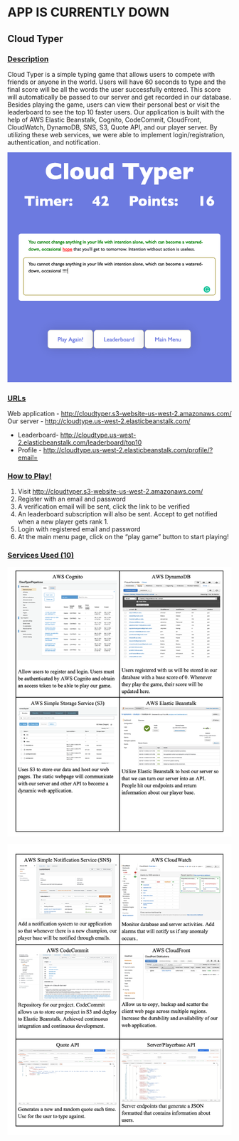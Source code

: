 # APP IS CURRENTLY DOWN
## 							Cloud Typer



### <u>Description</u>

Cloud Typer is a simple typing game that allows users to compete with friends or anyone in the world. Users will have 60 seconds to type and the final score will be all the words the user successfully entered. This score will automatically be passed to our server and get recorded in our database. Besides playing the game, users can view their personal best or visit the leaderboard to see the top 10 faster users. Our application is built with the help of AWS Elastic Beanstalk, Cognito, CodeCommit, CloudFront, CloudWatch, DynamoDB, SNS, S3, Quote API, and our player server. By utilizing these web services, we were able to implement login/registration, authentication, and notification.

![](images/Picture1.png)

### <u>URLs</u>

Web application - http://cloudtyper.s3-website-us-west-2.amazonaws.com/ 
Our server - http://cloudtype.us-west-2.elasticbeanstalk.com/

- Leaderboard- http://cloudtype.us-west-2.elasticbeanstalk.com/leaderboard/top10
- Profile - http://cloudtype.us-west-2.elasticbeanstalk.com/profile/?email=

### <u>How to Play!</u>

1. Visit http://cloudtyper.s3-website-us-west-2.amazonaws.com/
2. Register with an email and password
3. A verification email will be sent, click the link to be verified
4. An leaderboard subscription will also be sent. Accept to get notified when a new player gets rank 1.
5. Login with registered email and password
6. At the main menu page, click on the “play game” button to start playing!

### <u>**Services Used (10)**</u>

![](images/Screen%20Shot%202020-03-23%20at%2021.55.56.png)

![](images/Screen%20Shot%202020-03-23%20at%2021.46.39.png)
